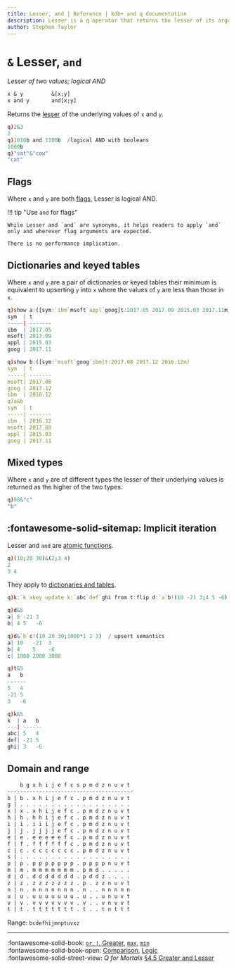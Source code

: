 ```yaml
---
title: Lesser, and | Reference | kdb+ and q documentation
description: Lesser is a q operator that returns the lesser of its arguments. and is a q keyword that performs a logical AND.
author: Stephen Taylor
---
```

# `&` Lesser, `and`




_Lesser of two values; logical AND_

```txt
x & y         &[x;y]
x and y       and[x;y]
```

Returns the [lesser](../basics/comparison.md) of the underlying values of `x` and `y`.

```q
q)2&3
2
q)1010b and 1100b  /logical AND with booleans
1000b
q)"sat"&"cow"
"cat"
```


## Flags

Where `x` and `y` are both [flags](../basics/glossary.md#flag), Lesser is logical AND.

!!! tip "Use `and` for flags"

    While Lesser and `and` are synonyms, it helps readers to apply `and` only and wherever flag arguments are expected. 

    There is no performance implication.


## Dictionaries and keyed tables

Where `x` and `y` are a pair of dictionaries or keyed tables their minimum is equivalent to upserting `y` into `x` where the values of `y` are less than those in `x`.

```q
q)show a:([sym:`ibm`msoft`appl`goog]t:2017.05 2017.09 2015.03 2017.11m)
sym  | t
-----| -------
ibm  | 2017.05
msoft| 2017.09
appl | 2015.03
goog | 2017.11

q)show b:([sym:`msoft`goog`ibm]t:2017.08 2017.12 2016.12m)
sym  | t
-----| -------
msoft| 2017.08
goog | 2017.12
ibm  | 2016.12
q)a&b
sym  | t
-----| -------
ibm  | 2016.12
msoft| 2017.08
appl | 2015.03
goog | 2017.11
```


## Mixed types

Where `x` and `y` are of different types the lesser of their underlying values is returned as the higher of the two types.

```q
q)98&"c"
"b"
```


## :fontawesome-solid-sitemap: Implicit iteration

Lesser and `and` are [atomic functions](../basics/atomic.md).

```q
q)(10;20 30)&(2;3 4)
2
3 4
```

They apply to [dictionaries and tables](../basics/math.md#dictionaries-and-tables).

```q
q)k:`k xkey update k:`abc`def`ghi from t:flip d:`a`b!(10 -21 3;4 5 -6)

q)d&5
a| 5 -21 3
b| 4 5   -6

q)d&`b`c!(10 20 30;1000*1 2 3)  / upsert semantics
a| 10   -21  3
b| 4    5    -6
c| 1000 2000 3000

q)t&5
a   b
------
5   4
-21 5
3   -6

q)k&5
k  | a   b
---| ------
abc| 5   4
def| -21 5
ghi| 3   -6
```




## Domain and range

```txt
    b g x h i j e f c s p m d z n u v t
----------------------------------------
b | b . x h i j e f c . p m d z n u v t
g | . . . . . . . . . . . . . . . . . .
x | x . x h i j e f c . p m d z n u v t
h | h . h h i j e f c . p m d z n u v t
i | i . i i i j e f c . p m d z n u v t
j | j . j j j j e f c . p m d z n u v t
e | e . e e e e e f c . p m d z n u v t
f | f . f f f f f f c . p m d z n u v t
c | c . c c c c c c c . p m d z n u v t
s | . . . . . . . . . . . . . . . . . .
p | p . p p p p p p p . p p p p n u v t
m | m . m m m m m m m . p m d . . . . .
d | d . d d d d d d d . p d d z . . . .
z | z . z z z z z z z . p . z z n u v t
n | n . n n n n n n n . n . . n n n n n
u | u . u u u u u u u . u . . u n u v t
v | v . v v v v v v v . v . . v n v v t
t | t . t t t t t t t . t . . t n t t t
```

Range: `bcdefhijmnptuvxz`

----
:fontawesome-solid-book:
[`or`, `|`, Greater](greater.md),
[`max`](max.md), [`min`](min.md)
<br>
:fontawesome-solid-book-open:
[Comparison](../basics/comparison.md),
[Logic](../basics/logic.md)
<br>
:fontawesome-solid-street-view:
_Q for Mortals_
[§4.5 Greater and Lesser](/q4m3/4_Operators/#45-greater-and-lesser-amp)


